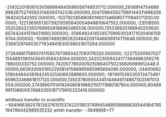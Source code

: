 -214322016561030566994843586056748531712.000000,293691475468699828752745923148393742336.000000,304709645927990144311498206364242542592.000000,-10379226589080199213466907711845171200.000000,-122136565130739215595840054848810647552.000000,-235185003525283223557696928186982465536.000000,135338925189940203630657442441519431680.000000,-258648241452457599030341715304061599744.000000,-10088748929626204642097446606914715648.000000,90336612974603577834941630038633611264.000000

272648817589374115857673893427093176320.000000,-222752005670271554891360143645358424064.000000,242023059424177394986359276786000330752.000000,74205778500092508640750238926999912448.000000,66393309319522938141598995665995694080.000000,-244006825190448443818424532540692889600.000000,-187491539330013473461659632468618117120.000000,135037809354345144846114867502597013504.000000,274389070141924080818862150711880187904.000000,90489991108800574883355187179910332416.000000

whithout transfer to scientific :-56496638257812637615153742201803749945488556886630544984795194786442989535232
whith transfer: -.564966E+77